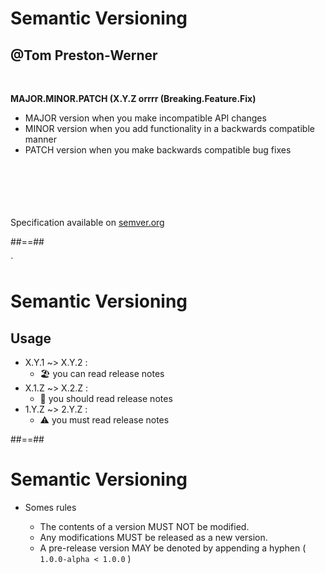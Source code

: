 <!-- .slide: -->
# Semantic Versioning 
## @Tom Preston-Werner

<br/>

  **MAJOR.MINOR.PATCH (X.Y.Z orrrr (Breaking.Feature.Fix)**

* MAJOR version when you make incompatible API changes
* MINOR version when you add functionality in a backwards compatible manner
* PATCH version when you make backwards compatible bug fixes

<br/> <br/> <br/><br/><br/>
Specification available on [semver.org](https://semver.org)

##==##
<!-- .slide: -->`
# Semantic Versioning

## Usage

  * X.Y.1 ~> X.Y.2 : 
    * 🏖️ you can read release notes
  * X.1.Z ~> X.2.Z : 
    * 👀 you should read release notes
  * 1.Y.Z ~> 2.Y.Z : 
    * ⚠️ you must read release notes

##==##
<!-- .slide: -->
# Semantic Versioning

* Somes rules

  * The contents of a version MUST NOT be modified.
  * Any modifications MUST be released as a new version.
  * A pre-release version MAY be denoted by appending a hyphen ( `1.0.0-alpha < 1.0.0` )

